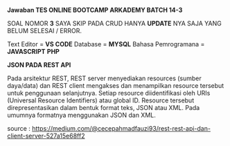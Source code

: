**Jawaban TES ONLINE BOOTCAMP ARKADEMY BATCH 14-3**

SOAL NOMOR **3** SAYA SKIP
PADA CRUD HANYA **UPDATE** NYA SAJA YANG BELUM SELESAI / ERROR.

Text Editor = **VS CODE**
Database = **MYSQL**
Bahasa Pemrogramana = **JAVASCRIPT** **PHP**

**JSON PADA REST API**

Pada arsitektur REST, REST server menyediakan resources (sumber daya/data) dan REST client mengakses dan menampilkan resource tersebut untuk penggunaan selanjutnya. Setiap resource diidentifikasi oleh URIs (Universal Resource Identifiers) atau global ID. Resource tersebut direpresentasikan dalam bentuk format teks, JSON atau XML. Pada umumnya formatnya menggunakan JSON dan XML.

source : https://medium.com/@cecepahmadfauzi93/rest-rest-api-dan-client-server-527a15e68ff2